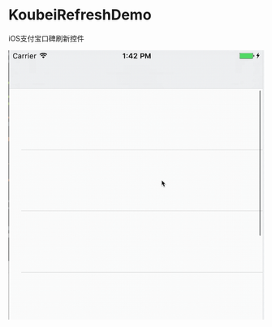 # KoubeiRefreshDemo
iOS支付宝口碑刷新控件

![avatar](https://raw.githubusercontent.com/coldmn3/KoubeiRefreshDemo/master/2017-07-13%2013_46_14.gif)
